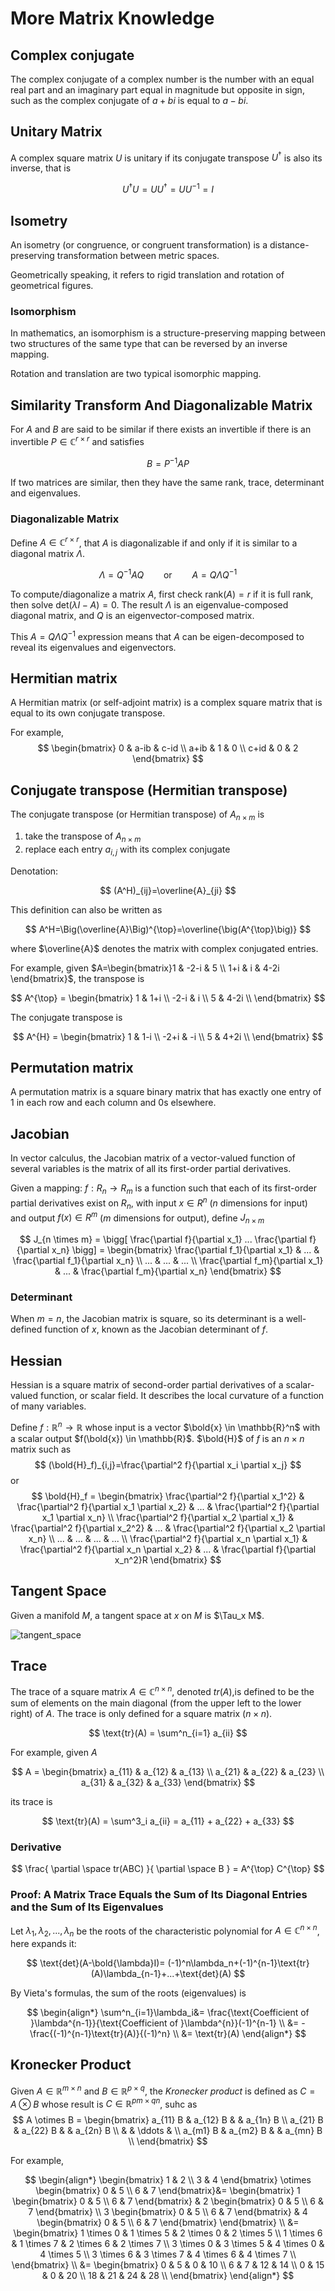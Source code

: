 # More Matrix Knowledge

## Complex conjugate

The complex conjugate of a complex number is the number with an equal real part and an imaginary part equal in magnitude but opposite in sign, such as the complex conjugate of $a + b i$ is equal to $a − b i$.

## Unitary Matrix

A complex square matrix $U$ is unitary if its conjugate transpose $U^{\dagger}$ is also its inverse, that is

$$
U^{\dagger}U = UU^{\dagger} = UU^{-1} = I
$$

## Isometry

An isometry (or congruence, or congruent transformation) is a distance-preserving transformation between metric spaces.

Geometrically speaking, it refers to rigid translation and rotation of geometrical figures.

### Isomorphism

In mathematics, an isomorphism is a structure-preserving mapping between two structures of the same type that can be reversed by an inverse mapping.

Rotation and translation are two typical isomorphic mapping.

## Similarity Transform And Diagonalizable Matrix

For $A$ and $B$ are said to be similar if there exists an invertible if there is an invertible $P \in \mathbb{C}^{r \times r}$ and satisfies

$$
B = P^{-1}A P
$$

If two matrices are similar, then they have the same rank, trace, determinant and eigenvalues.

### Diagonalizable Matrix

Define $A \in \mathbb{C}^{r \times r}$, that $A$ is diagonalizable if and only if it is similar to a diagonal matrix $\Lambda$.

$$
\Lambda = Q^{-1}A Q \qquad\text{or}\qquad  A=Q\Lambda Q^{-1}
$$

To compute/diagonalize a matrix $A$, first check $\text{rank}(A)=r$ if it is full rank, then solve $\text{det}(\lambda I - A)=0$.
The result $\Lambda$ is an eigenvalue-composed diagonal matrix, and $Q$ is an eigenvector-composed matrix.

This $A=Q\Lambda Q^{-1}$ expression means that $A$ can be eigen-decomposed to reveal its eigenvalues and eigenvectors.

## Hermitian matrix

A Hermitian matrix (or self-adjoint matrix) is a complex square matrix that is equal to its own conjugate transpose.

For example,
$$
\begin{bmatrix}
      0 & a-ib & c-id \\
      a+ib & 1 & 0 \\
      c+id & 0 & 2
\end{bmatrix}
$$

## Conjugate transpose (Hermitian transpose)

The conjugate transpose (or Hermitian transpose) of $A_{n \times m}$ is

1. take the transpose of $A_{n \times m}$
2. replace each entry $a_{i,j}$ with its complex conjugate

Denotation:

$$
(A^H)_{ij}=\overline{A}_{ji}
$$

This definition can also be written as

$$
A^H=\Big(\overline{A}\Big)^{\top}=\overline{\big(A^{\top}\big)}
$$

where $\overline{A}$ denotes the matrix with complex conjugated entries.

For example, given $A=\begin{bmatrix}1 & -2-i & 5 \\ 1+i & i & 4-2i \end{bmatrix}$,
the transpose is

$$
A^{\top} = \begin{bmatrix}
    1 & 1+i \\
    -2-i & i \\
    5 & 4-2i \\
\end{bmatrix}
$$

The conjugate transpose is

$$
A^{H} = \begin{bmatrix}
    1 & 1-i \\
    -2+i & -i \\
    5 & 4+2i \\
\end{bmatrix}
$$

## Permutation matrix

A permutation matrix is a square binary matrix that has exactly one entry of 1 in each row and each column and 0s elsewhere.

## Jacobian

In vector calculus, the Jacobian matrix of a vector-valued function of several variables is the matrix of all its first-order partial derivatives.

Given a mapping: $f : R_n \rightarrow R_m$ is a function such that each of its first-order partial derivatives exist on $R_n$, with input $x \in R^n$ ($n$ dimensions for input) and output $f(x) \in R^m$ ($m$ dimensions for output), define $J_{n \times m}$

$$
J_{n \times m} = \bigg[ \frac{\partial f}{\partial x_1} ... \frac{\partial f}{\partial x_n} \bigg] =
\begin{bmatrix}
\frac{\partial f_1}{\partial x_1} & ... & \frac{\partial f_1}{\partial x_n} 
\\
... & ... & ...
\\
\frac{\partial f_m}{\partial x_1} & ... & \frac{\partial f_m}{\partial x_n}
\end{bmatrix}
$$

### Determinant

When $m = n$, the Jacobian matrix is square, so its determinant is a well-defined function of $x$, known as the Jacobian determinant of $f$.

## Hessian

Hessian is a square matrix of second-order partial derivatives of a scalar-valued function, or scalar field. It describes the local curvature of a function of many variables.

Define $f:\mathbb{R}^n \rightarrow \mathbb{R}$ whose input is a vector $\bold{x} \in \mathbb{R}^n$ with a scalar output $f(\bold{x}) \in \mathbb{R}$. $\bold{H}$ of $f$ is an $n \times n$ matrix such as
$$
(\bold{H}_f)_{i,j}=\frac{\partial^2 f}{\partial x_i \partial x_j}
$$
or
$$
\bold{H}_f = 
\begin{bmatrix}
\frac{\partial^2 f}{\partial x_1^2} & \frac{\partial^2 f}{\partial x_1 \partial x_2} & ... & \frac{\partial^2 f}{\partial x_1 \partial x_n} 
\\
\frac{\partial^2 f}{\partial x_2 \partial x_1} & \frac{\partial^2 f}{\partial x_2^2} & ... & \frac{\partial^2 f}{\partial x_2 \partial x_n} 
\\
... & ... & ... & ...
\\
\frac{\partial^2 f}{\partial x_n \partial x_1}  & \frac{\partial^2 f}{\partial x_n \partial x_2}  & ... & \frac{\partial f}{\partial x_n^2}R
\end{bmatrix}
$$

## Tangent Space

Given a manifold $M$, a tangent space at $x$ on $M$ is $\Tau_x M$.

![tangent_space](imgs/tangent_space.png "tangent_space")

## Trace

The trace of a square matrix $A\in\mathbb{C}^{n \times n}$, denoted $tr(A)$,is defined to be the sum of elements on the main diagonal (from the upper left to the lower right) of $A$.
The trace is only defined for a square matrix ($n × n$).

$$
\text{tr}(A) = \sum^n_{i=1} a_{ii}
$$

For example, given $A$

$$
A =
\begin{bmatrix}
a_{11} & a_{12} & a_{13} \\
a_{21} & a_{22} & a_{23} \\
a_{31} & a_{32} & a_{33}
\end{bmatrix}
$$

its trace is

$$
\text{tr}(A) =
\sum^3_i a_{ii} =
a_{11} + a_{22} + a_{33}
$$

### Derivative

$$
\frac{
      \partial \space tr(ABC)
}{
      \partial \space B
} =
A^{\top} C^{\top}
$$

### Proof: A Matrix Trace Equals the Sum of Its Diagonal Entries and the Sum of Its Eigenvalues

Let $\lambda_1, \lambda_2, ..., \lambda_n$ be the roots of the characteristic polynomial for $A\in\mathbb{C}^{n \times n}$, here expands it:

$$
\text{det}(A-\bold{\lambda}I)=
(-1)^n\lambda_n+(-1)^{n-1}\text{tr}(A)\lambda_{n-1}+...+\text{det}(A)
$$

By Vieta's formulas, the sum of the roots (eigenvalues) is

$$
\begin{align*}
\sum^n_{i=1}\lambda_i&=
   \frac{\text{Coefficient of }\lambda^{n-1}}{\text{Coefficient of }\lambda^{n}}(-1)^{n-1} \\
   &= -\frac{(-1)^{n-1}\text{tr}(A)}{(-1)^n} \\
   &= \text{tr}(A)
\end{align*}
$$

## Kronecker Product

Given $A \in \mathbb{R}^{m \times n}$ and $B \in \mathbb{R}^{p \times q}$, the *Kronecker product* is defined as $C=A \otimes B$ whose result is $C \in \mathbb{R}^{pm \times qn}$, suhc as
$$
A \otimes B = 
\begin{bmatrix}
    a_{11} B & a_{12} B &  & a_{1n} B \\
    a_{21} B & a_{22} B &  & a_{2n} B \\
    & & \ddots & \\
    a_{m1} B & a_{m2} B &  & a_{mn} B \\
\end{bmatrix}
$$

For example,

$$
\begin{align*}
\begin{bmatrix}
    1 & 2 \\
    3 & 4
\end{bmatrix}
\otimes
\begin{bmatrix}
    0 & 5 \\
    6 & 7
\end{bmatrix}&=
\begin{bmatrix}
    1 \begin{bmatrix}
        0 & 5 \\
        6 & 7
    \end{bmatrix}
    &
    2 \begin{bmatrix}
        0 & 5 \\
        6 & 7
    \end{bmatrix} 
    \\
    3 \begin{bmatrix}
        0 & 5 \\
        6 & 7
    \end{bmatrix}
    & 
    4 \begin{bmatrix}
        0 & 5 \\
        6 & 7
    \end{bmatrix}
\end{bmatrix}
\\ &=
\begin{bmatrix}
    1 \times 0 & 1 \times 5 & 2 \times 0 & 2 \times 5 \\
    1 \times 6 & 1 \times 7 & 2 \times 6 & 2 \times 7 \\
    3 \times 0 & 3 \times 5 & 4 \times 0 & 4 \times 5 \\
    3 \times 6 & 3 \times 7 & 4 \times 6 & 4 \times 7 \\
\end{bmatrix}
\\ &=
\begin{bmatrix}
    0 & 5 & 0 & 10 \\
    6 & 7 & 12 & 14 \\
    0 & 15 & 0 & 20 \\
    18 & 21 & 24 & 28 \\
\end{bmatrix}
\end{align*}
$$
